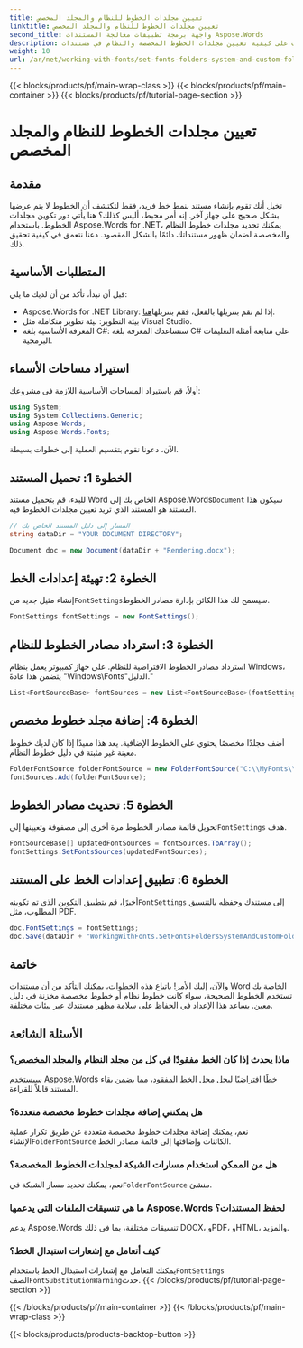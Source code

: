 ```yaml
---
title: تعيين مجلدات الخطوط للنظام والمجلد المخصص
linktitle: تعيين مجلدات الخطوط للنظام والمجلد المخصص
second_title: واجهة برمجة تطبيقات معالجة المستندات Aspose.Words
description: تعرف على كيفية تعيين مجلدات الخطوط المخصصة والنظام في مستندات Word باستخدام Aspose.Words لـ .NET، مما يضمن عرض مستنداتك بشكل صحيح عبر بيئات مختلفة.
weight: 10
url: /ar/net/working-with-fonts/set-fonts-folders-system-and-custom-folder/
---
```


{{< blocks/products/pf/main-wrap-class >}}
{{< blocks/products/pf/main-container >}}
{{< blocks/products/pf/tutorial-page-section >}}

# تعيين مجلدات الخطوط للنظام والمجلد المخصص

## مقدمة

تخيل أنك تقوم بإنشاء مستند بنمط خط فريد، فقط لتكتشف أن الخطوط لا يتم عرضها بشكل صحيح على جهاز آخر. إنه أمر محبط، أليس كذلك؟ هنا يأتي دور تكوين مجلدات الخطوط. باستخدام Aspose.Words for .NET، يمكنك تحديد مجلدات خطوط النظام والمخصصة لضمان ظهور مستنداتك دائمًا بالشكل المقصود. دعنا نتعمق في كيفية تحقيق ذلك.

## المتطلبات الأساسية

قبل أن نبدأ، تأكد من أن لديك ما يلي:

-  Aspose.Words for .NET Library: إذا لم تقم بتنزيلها بالفعل، فقم بتنزيلها[هنا](https://releases.aspose.com/words/net/).
- بيئة التطوير: بيئة تطوير متكاملة مثل Visual Studio.
- المعرفة الأساسية بلغة C#: ستساعدك المعرفة بلغة C# على متابعة أمثلة التعليمات البرمجية.

## استيراد مساحات الأسماء

أولاً، قم باستيراد المساحات الأساسية اللازمة في مشروعك:

```csharp
using System;
using System.Collections.Generic;
using Aspose.Words;
using Aspose.Words.Fonts;
```

الآن، دعونا نقوم بتقسيم العملية إلى خطوات بسيطة.

## الخطوة 1: تحميل المستند

 للبدء، قم بتحميل مستند Word الخاص بك إلى Aspose.Words`Document` سيكون هذا المستند هو المستند الذي تريد تعيين مجلدات الخطوط فيه.

```csharp
// المسار إلى دليل المستند الخاص بك
string dataDir = "YOUR DOCUMENT DIRECTORY";

Document doc = new Document(dataDir + "Rendering.docx");
```

## الخطوة 2: تهيئة إعدادات الخط

 إنشاء مثيل جديد من`FontSettings`سيسمح لك هذا الكائن بإدارة مصادر الخطوط.

```csharp
FontSettings fontSettings = new FontSettings();
```

## الخطوة 3: استرداد مصادر الخطوط للنظام

استرداد مصادر الخطوط الافتراضية للنظام. على جهاز كمبيوتر يعمل بنظام Windows، يتضمن هذا عادةً "Windows\Fonts\"الدليل."

```csharp
List<FontSourceBase> fontSources = new List<FontSourceBase>(fontSettings.GetFontsSources());
```

## الخطوة 4: إضافة مجلد خطوط مخصص

أضف مجلدًا مخصصًا يحتوي على الخطوط الإضافية. يعد هذا مفيدًا إذا كان لديك خطوط معينة غير مثبتة في دليل خطوط النظام.

```csharp
FolderFontSource folderFontSource = new FolderFontSource("C:\\MyFonts\\", true);
fontSources.Add(folderFontSource);
```

## الخطوة 5: تحديث مصادر الخطوط

 تحويل قائمة مصادر الخطوط مرة أخرى إلى مصفوفة وتعيينها إلى`FontSettings` هدف.

```csharp
FontSourceBase[] updatedFontSources = fontSources.ToArray();
fontSettings.SetFontsSources(updatedFontSources);
```

## الخطوة 6: تطبيق إعدادات الخط على المستند

 أخيرًا، قم بتطبيق التكوين الذي تم تكوينه`FontSettings` إلى مستندك وحفظه بالتنسيق المطلوب، مثل PDF.

```csharp
doc.FontSettings = fontSettings;
doc.Save(dataDir + "WorkingWithFonts.SetFontsFoldersSystemAndCustomFolder.pdf");
```

## خاتمة

والآن، إليك الأمر! باتباع هذه الخطوات، يمكنك التأكد من أن مستندات Word الخاصة بك تستخدم الخطوط الصحيحة، سواء كانت خطوط نظام أو خطوط مخصصة مخزنة في دليل معين. يساعد هذا الإعداد في الحفاظ على سلامة مظهر مستندك عبر بيئات مختلفة.

## الأسئلة الشائعة

### ماذا يحدث إذا كان الخط مفقودًا في كل من مجلد النظام والمجلد المخصص؟

سيستخدم Aspose.Words خطًا افتراضيًا ليحل محل الخط المفقود، مما يضمن بقاء المستند قابلاً للقراءة.

### هل يمكنني إضافة مجلدات خطوط مخصصة متعددة؟

 نعم، يمكنك إضافة مجلدات خطوط مخصصة متعددة عن طريق تكرار عملية الإنشاء`FolderFontSource` الكائنات وإضافتها إلى قائمة مصادر الخط.

### هل من الممكن استخدام مسارات الشبكة لمجلدات الخطوط المخصصة؟

 نعم، يمكنك تحديد مسار الشبكة في`FolderFontSource` منشئ.

### ما هي تنسيقات الملفات التي يدعمها Aspose.Words لحفظ المستندات؟

يدعم Aspose.Words تنسيقات مختلفة، بما في ذلك DOCX، وPDF، وHTML، والمزيد.

### كيف أتعامل مع إشعارات استبدال الخط؟

 يمكنك التعامل مع إشعارات استبدال الخط باستخدام`FontSettings` الصف`FontSubstitutionWarning`حدث.
{{< /blocks/products/pf/tutorial-page-section >}}

{{< /blocks/products/pf/main-container >}}
{{< /blocks/products/pf/main-wrap-class >}}

{{< blocks/products/products-backtop-button >}}
